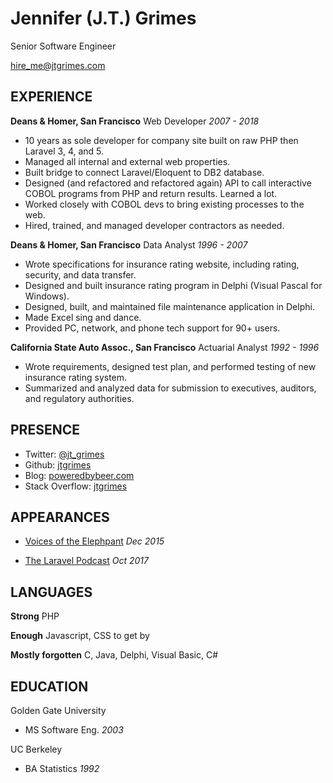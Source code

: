 Jennifer (J.T.) Grimes
======================

Senior Software Engineer

[hire_me@jtgrimes.com](mailto:hire_me@jtgrimes.com)

EXPERIENCE
----------
**Deans & Homer, San Francisco** Web Developer _2007 - 2018_
* 10 years as sole developer for company site built on raw PHP then Laravel 3, 4, and 5.
* Managed all internal and external web properties.
* Built bridge to connect Laravel/Eloquent to DB2 database.
* Designed (and refactored and refactored again) API to call interactive COBOL programs from PHP and return results. Learned a lot.
* Worked closely with COBOL devs to bring existing processes to the web.
* Hired, trained, and managed developer contractors as needed.

**Deans & Homer, San Francisco** Data Analyst _1996 - 2007_
* Wrote specifications for insurance rating website, including rating, security, and data transfer.
* Designed and built  insurance rating program in Delphi (Visual Pascal for Windows).
* Designed, built, and maintained  file maintenance application in Delphi.
* Made Excel sing and dance.
* Provided PC, network, and phone tech support for 90+ users.

**California State Auto Assoc., San Francisco** Actuarial Analyst _1992 - 1996_
* Wrote requirements, designed test plan, and performed testing of new insurance rating system.
* Summarized and analyzed data for submission to executives, auditors, and regulatory authorities.

PRESENCE
--------
* Twitter: [@jt_grimes](https://twitter.com/jt_grimes/)
* Github: [jtgrimes](https://github.com/jtgrimes)
* Blog: [poweredbybeer.com](https://poweredbybeer.com)
* Stack Overflow: [jtgrimes](https://stackoverflow.com/users/1676/j-t-grimes)

APPEARANCES
-----------
* [Voices of the Elephpant](https://voicesoftheelephpant.com/2015/12/29/interview-with-j-t-grimes/) _Dec 2015_

* [The Laravel Podcast](http://www.laravelpodcast.com/74f05992) _Oct 2017_

LANGUAGES
---------
**Strong** PHP

**Enough** Javascript, CSS to get by

**Mostly forgotten** C, Java, Delphi, Visual Basic, C#

EDUCATION
---------
Golden Gate University
* MS Software Eng. _2003_

UC Berkeley
* BA Statistics _1992_

